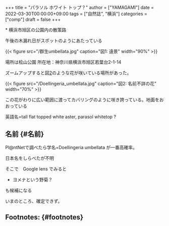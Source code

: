 +++
title = "パラソル ホワイト トップ？"
author = ["YAMAGAMI"]
date = 2022-03-30T00:00:00+09:00
tags = ["自然誌", "横浜"]
categories = ["comp"]
draft = false
+++

\*
横浜市旭区の公園内の散策路

午後の木漏れ日がスポットのようにあたっている

{{< figure src="/群生umbellata.jpg" caption="&#22259;1:  遠景" width="90%" >}}

場所は桧山公園 所在地：神奈川県横浜市旭区若葉台2-1-14　

ズームアップすると図[2](#org1439444)のような花が咲いている場所があった。

<a id="org1439444"></a>

{{< figure src="/Doellingeria_umbellata.jpg" caption="&#22259;2:  名前不詳の花" width="70%" >}}

この花がわりに広い範囲に渡ってカバリングのように咲き誇っている。地面をおおっている

英語名=tall flat topped white aster, parasol whitetop ?


## 名前 {#名前}

Pl@ntNetで調べたら学名=Doellingeria umbellata
が一番高確率。

日本名をしらべたが不明

そこで　Google lens でみると

-   ヨメナという野菊？

も候補になる

いまのところ、確定できず。


## Footnotes: {#footnotes}
